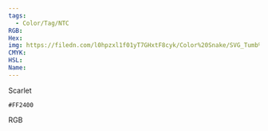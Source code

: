 ```yaml
---
tags:
  - Color/Tag/NTC
RGB:
Hex:
img: https://filedn.com/l0hpzxl1f01yT7GHxtF8cyk/Color%20Snake/SVG_Tumb%20Mass%20No%20Name/FF2400.svg
CMYK:
HSL:
Name:
---
```

Scarlet
```palette
#FF2400
```
RGB
